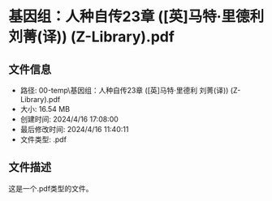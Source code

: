 ﻿# 基因组：人种自传23章 ([英]马特·里德利 刘菁(译)) (Z-Library).pdf

## 文件信息
- 路径: 00-temp\基因组：人种自传23章 ([英]马特·里德利 刘菁(译)) (Z-Library).pdf
- 大小: 16.54 MB
- 创建时间: 2024/4/16 17:08:00
- 最后修改时间: 2024/4/16 11:40:11
- 文件类型: .pdf

## 文件描述
这是一个.pdf类型的文件。

